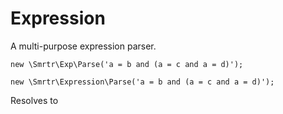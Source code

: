 # Expression

A multi-purpose expression parser.


	new \Smrtr\Exp\Parse('a = b and (a = c and a = d)');

	new \Smrtr\Expression\Parse('a = b and (a = c and a = d)');
	
Resolves to 
